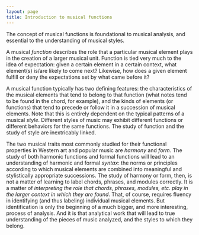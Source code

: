 ```yaml
---
layout: page
title: Introduction to musical functions
---
```


The concept of musical functions is foundational to musical analysis, and essential to the understanding of musical styles.

A musical *function* describes the role that a particular musical element plays in the creation of a larger musical unit. Function is tied very much to the idea of expectation: given a certain element in a certain context, what element(s) is/are likely to come next? Likewise, how does a given element fulfill or deny the expectations set by what came before it?

A musical function typically has two defining features: the characteristics of the musical elements that tend to belong to that function (what notes tend to be found in the chord, for example), and the kinds of elements (or functions) that tend to precede or follow it in a succession of musical elements. Note that this is entirely dependent on the typical patterns of a musical *style*. Different styles of music may exhibit different functions or different behaviors for the same functions. The study of function and the study of style are inextricably linked.

The two musical traits most commonly studied for their functional properties in Western art and popular music are *harmony* and *form*. The study of both harmonic functions and formal functions will lead to an understanding of harmonic and formal *syntax*: the norms or principles according to which musical elements are combined into meaningful and stylistically appropriate successions. The study of harmony or form, then, is not a matter of learning to label chords, phrases, and modules correctly. It is a matter of *interpreting the role that chords, phrases, modules, etc. play in the larger context in which they are found*. That, of course, requires fluency in identifying (and thus labeling) individual musical elements. But identification is only the beginning of a much bigger, and more interesting, process of analysis. And it is that analytical work that will lead to true understanding of the pieces of music analyzed, and the styles to which they belong.
